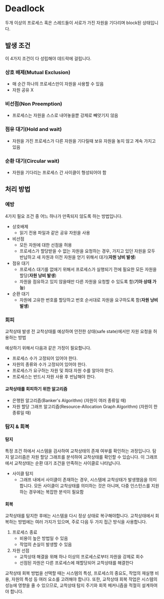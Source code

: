 # Deadlock
두개 이상의 프로세스 혹은 스레드들이 서로가 가진 자원을 기다리며 block된 상태입니다.

## 발생 조건
이 4가지 조건이 다 성립해야 데드락에 걸립니다.
### 상호 배제(Mutual Exclusion)
- 매 순간 하나의 프로세스만이 자원을 사용할 수 있음
- 자원 공유 X
### 비선점(Non Preemption)
- 프로세스는 자원을 스스로 내어놓을뿐 강제로 빼앗기지 않음
### 점유 대기(Hold and wait)
- 자원을 가진 프로세스가 다른 자원을 기다릴때 보유 자원을 놓지 않고 계속 가지고 있음
### 순환 대기(Circular wait)
- 자원을 기다리는 프로세스 간 사이클이 형성되어야 함
## 처리 방법
### 예방
4가지 필요 조건 중 어느 하나가 만족되지 않도록 하는 방법입니다.
- 상호배제
    - 읽기 전용 파일과 같은 공유 자원을 사용
- 비선점
    - 모든 자원에 대한 선점을 허용
    - 프로세스가 할당받을 수 없는 자원을 요청하는 경우, 가지고 있던 자원을 모두 반납하고 새 자원과 이전 자원을 얻기 위해서 대기(<b>자원 낭비 발생</b>)
- 점유 대기
    - 프로세스 대기를 없애기 위해서 프로세스가 실행되기 전에 필요한 모든 자원을 할당(<b>자원 낭비 발생</b>)
    - 자원을 점유하고 있지 않을때만 다른 자원을 요청할 수 있도록 함(<b>기아 상태 가능</b>)
- 순환 대기
    - 자원에 고유한 번호를 할당하고 번호 순서대로 자원을 요구하도록 함(<b>자원 낭비 발생</b>)
### 회피
교착상태 발생 전 교착상태를 예상하여 안전한 상태(safe state)에서만 자원 요청을 허용하는 방법

예상하기 위해서 다음과 같은 가정이 필요합니다.
- 프로세스 수가 고정되어 있어야 한다.
- 자원의 종류와 수가 고정되어 있어야 한다.
- 프로세스가 요구하는 자원 및 최대 자원 수를 알아야 한다.
- 프로세스는 반드시 자원 사용 후 반납해야 한다.

#### 교착상태를 회피하기 위한 알고리즘
- 은행원 알고리즘(Banker's Algorithm) (자원이 여러 종류일 때)
- 자원 할당 그래프 알고리즘(Resource-Allocation Graph Algorithm) (자원이 한 종류일 때)
### 탐지 & 회복
#### 탐지
특정 조건 하에서 시스템을 검사하여 교착상태의 존재 여부를 확인하는 과정입니다. 탐지 알고리즘은 자원 할당 그래프를 분석하여 교착상태를 확인할 수 있습니다. 이 그래프에서 교착상태는 순환 대기 조건을 만족하는 사이클로 나타납니다.
- 사이클 탐지
    - 그래프 내에서 사이클이 존재하는 경우, 시스템에 교착상태가 발생했음을 의미합니다. 모든 사이클이 교착상태를 의미하는 것은 아니며, 다중 인스턴스를 지원하는 경우에는 복잡한 분석이 필요함

#### 회복
교착상태를 탐지한 후에는 시스템을 다시 정상 상태로 복구해야합니다. 교착상태에서 회복하는 방법에는 여러 가지가 있으며, 주로 다음 두 가지 접근 방식을 사용합니다.
1. 프로세스 종료
    - 비용이 높은 방법일 수 있음
    - 작업의 손실이 발생할 수 있음
2. 자원 선점
    - 교착상태 해결을 위해 하나 이상의 프로세스로부터 자원을 강제로 회수
    - 선점된 자원은 다른 프로세스에 재할당되어 교착상태를 해결한다

교착상태 회복 방법을 선택할 때는 시스템의 특성, 프로세스의 중요도, 작업의 재실행 비용, 자원의 특성 등 여러 요소를 고려해야 합니다. 또한, 교착상태 회복 작업은 시스템의 성능에 영향을 줄 수 있으므로, 교착상태 탐지 주기와 회목 메커니즘을 적절히 설계하여야 합니다.
